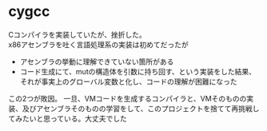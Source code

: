 # cygcc
Cコンパイラを実装していたが、挫折した。  
x86アセンブラを吐く言語処理系の実装は初めてだったが
- アセンブラの挙動に理解できていない箇所がある
- コード生成にて、mutの構造体を引数に持ち回す、という実装をした結果、それが事実上のグローバル変数と化し、コードの理解が困難になった

この2つが敗因。
一旦、VMコードを生成するコンパイラと、VMそのものの実装、及びアセンブラそのものの学習をして、このプロジェクトを捨てて再挑戦してみたいと思っている。大丈夫でした
